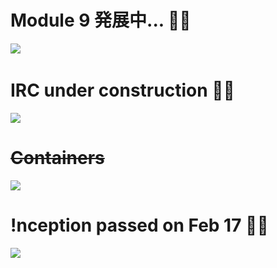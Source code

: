 
# Module 9 発展中... :woman_astronaut:
![](https://i.imgur.com/IYQ9WYt.jpg)
&nbsp;

<!---
![](https://i.imgur.com/NKUmw2h.jpg)
--->

# IRC under construction :woman_farmer:

![](https://i.imgur.com/BdLTynx.jpg)

# ~~Containers~~

![](https://i.imgur.com/FWvWTev.jpg)

# !nception passed on Feb 17 :elf_woman:

![](https://i.imgur.com/w2XPjaZ.png)

<!---
![](https://i.imgur.com/Op6BF0O.png)
--->

